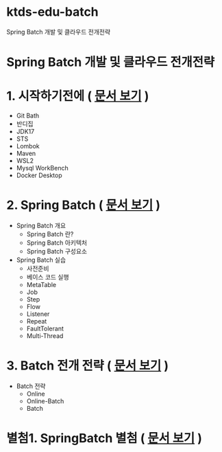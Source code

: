 
# ktds-edu-batch
Spring Batch 개발 및 클라우드 전개전략



# Spring Batch 개발 및 클라우드 전개전략



# 1. 시작하기전에 ( [문서 보기](./시작전에.md) )
- Git Bath
- 반디집
- JDK17
- STS
- Lombok
- Maven
- WSL2
- Mysql WorkBench
- Docker Desktop


# 2. Spring Batch ( [문서 보기](./SpringBatch.md) )

- Spring Batch 개요
  - Spring Batch 란?
  - Spring Batch 아키텍처
  - Spring Batch 구성요소
- Spring Batch 실습
  - 사전준비
  - 베이스 코드 실행
  - MetaTable
  - Job
  - Step
  - Flow
  - Listener
  - Repeat
  - FaultTolerant
  - Multi-Thread


# 3. Batch 전개 전략 ( [문서 보기](./SpringBatch.md) )

- Batch 전략
  - Online
  - Online-Batch
  - Batch



#  별첨1. SpringBatch 별첨 ( [문서 보기](./SpringBatch별첨.md) )

  
